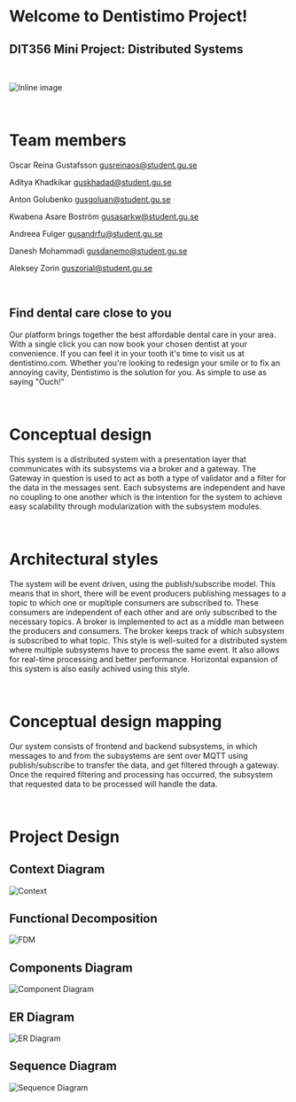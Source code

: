 # Welcome to Dentistimo Project!

## DIT356 Mini Project: Distributed Systems

<br>

![Inline image](Tooth.png)

<br>

# Team members

Oscar Reina Gustafsson [gusreinaos@student.gu.se]

Aditya Khadkikar [guskhadad@student.gu.se]

Anton Golubenko [gusgoluan@student.gu.se]

Kwabena Asare Boström [gusasarkw@student.gu.se]

Andreea Fulger [gusandrfu@student.gu.se]

Danesh Mohammadi [gusdanemo@student.gu.se]

Aleksey Zorin [guszorial@student.gu.se]

[gusreinaos@student.gu.se]:mailto:gusreinaos@student.gu.se
[guskhadad@student.gu.se]:mailto:guskhadad@student.gu.se
[gusgoluan@student.gu.se]:mailto:gusgoluan@student.gu.se
[gusasarkw@student.gu.se]:mailto:gusasarkw@student.gu.se
[gusandrfu@student.gu.se]:mailto:gusandrfu@student.gu.se
[gusdanemo@student.gu.se]:mailto:gusdanemo@student.gu.se
[guszorial@student.gu.se]:mailto:guszorial@student.gu.se

<br>

## Find dental care close to you

Our platform brings together the best affordable dental care in your area. With a single click you can now book your chosen dentist at your convenience. If you can feel it in your tooth it's time to visit us at dentistimo.com. Whether you're looking to redesign your smile or to fix an annoying cavity, Dentistimo is the solution for you. As simple to use as saying "Ouch!"

<br>

# Conceptual design

This system is a distributed system with a presentation layer that communicates with its subsystems via a broker and a gateway. The Gateway in question is used to act as both a type of validator and a filter for the data in the messages sent. Each subsystems are independent and have no coupling to one another which is the intention for the system to achieve easy scalability through modularization with the subsystem modules.

<br>

# Architectural styles

The system will be event driven, using the publish/subscribe model. This means that in short, there will be event producers publishing messages to a topic to which one or mupltiple consumers are subscribed to. These consumers are independent of each other and are only subscribed to the necessary topics. A broker is implemented to act as a middle man between the producers and consumers. The broker keeps track of which subsystem is subscribed to what topic. This style is well-suited for a distributed system where multiple subsystems have to process the same event. It also allows for real-time processing and better performance. Horizontal expansion of this system is also easily achived using this style.

<br>

# Conceptual design mapping

Our system consists of frontend and backend subsystems, in which messages to and from the subsystems are sent over MQTT using publish/subscribe to transfer the data, and get filtered through a gateway. Once the required filtering and processing has occurred, the subsystem that requested data to be processed will handle the data.

<br>

# Project Design

## Context Diagram

![Context](Diagrams/context-diagram.png)

## Functional Decomposition

![FDM](Diagrams/fdm.png)

## Components Diagram

![Component Diagram](Diagrams/component-diagram.png)

## ER Diagram

![ER Diagram](Diagrams/er-diagram.png)

## Sequence Diagram

![Sequence Diagram](Diagrams/Dentistimo_sequence_diagram.png)

